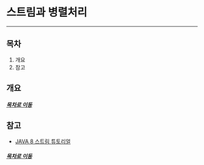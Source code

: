 스트림과 병렬처리
=====

- - -

## 목차
1. 개요
2. 참고

## 개요

##### [목차로 이동](#목차)

## 참고
* [JAVA 8 스트림 튜토리얼](https://wraithkim.wordpress.com/2017/04/13/java-8-%EC%8A%A4%ED%8A%B8%EB%A6%BC-%ED%8A%9C%ED%86%A0%EB%A6%AC%EC%96%BC/)

##### [목차로 이동](#목차)

